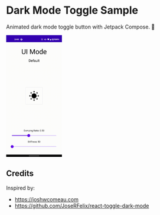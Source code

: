 # Dark Mode Toggle Sample

Animated dark mode toggle button with Jetpack Compose. 🚀

<img src="./art/demo.gif" width="30%" />

## Credits

Inspired by:

- https://joshwcomeau.com
- https://github.com/JoseRFelix/react-toggle-dark-mode
